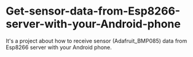# Get-sensor-data-from-Esp8266-server-with-your-Android-phone
It's a project about how to receive sensor (Adafruit_BMP085) data from Esp8266 server with your Android phone. 
